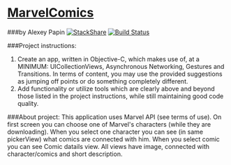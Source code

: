 # [MarvelComics](https://teamtreehouse.com/projects/build-a-full-objectivec-app)
###by Alexey Papin  [![StackShare](https://img.shields.io/badge/tech-stack-0690fa.svg?style=flat)](https://stackshare.io/zzheads/zzheads-at-gmail-com) [![Build Status](https://travis-ci.org/Jintin/Swimat.svg?branch=master)](https://travis-ci.org/Jintin/Swimat)

###Project instructions:

1) Create an app, written in Objective-C, which makes use of, at a MINIMUM: UICollectionViews, Asynchronous Networking, Gestures and Transitions. In terms of content, you may use the provided suggestions as jumping off points or do something completely different.
2) Add functionality or utilize tools which are clearly above and beyond those listed in the project instructions, while still maintaining good code quality.

###About project:
This application uses Marvel API (see terms of use).
On first screen you can choose one of Marvel's characters (while they are downloading).
When you select one character you can see (in same pickerView) what comics are connected with him.
When you select comic you can see Comic datails view.
All views have image, connected with character/comics and short description.

<img src="">
<img src="">
